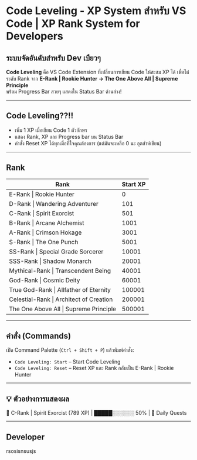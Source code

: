 # Code Leveling - XP System สำหรับ VS Code | XP Rank System for Developers

## ระบบจัดอันดับสำหรับ Dev เบียวๆ

**Code Leveling** คือ VS Code Extension ที่เปลี่ยนการเขียน Code ให้สะสม XP ได้
เพื่อไต่ระดับ Rank จาก **E-Rank | Rookie Hunter → The One Above All | Supreme Principle**  
พร้อม Progress Bar สวยๆ แสดงใน Status Bar ด้านล่าง!

---

## Code Leveling??!!

- เพิ่ม 1 XP เมื่อเขียน Code 1 ตัวอักษร
- แสดง Rank, XP และ Progress bar บน Status Bar
- คำสั่ง Reset XP ได้ทุกเมื่อที่ใจคุณต้องการ (แต่มันจะเหลือ 0 นะ อุตส่าห์เขียน)

---

## Rank

| Rank                                        | Start XP |
|---------------------------------------------|----------|
| E-Rank \| Rookie Hunter                     | 0        |
| D-Rank \| Wandering Adventurer              | 101      |
| C-Rank \| Spirit Exorcist                   | 501      |
| B-Rank \| Arcane Alchemist                  | 1001     |
| A-Rank \| Crimson Hokage                    | 3001     |
| S-Rank \| The One Punch                     | 5001     |
| SS-Rank \| Special Grade Sorcerer           | 10001    |
| SSS-Rank \| Shadow Monarch                  | 20001    |
| Mythical-Rank \| Transcendent Being         | 40001    |
| God-Rank \| Cosmic Deity                    | 60001    |
| True God-Rank \| Allfather of Eternity      | 100001   |
| Celestial-Rank \| Architect of Creation     | 200001   |
| The One Above All \| Supreme Principle      | 500001   |

---

## คำสั่ง (Commands)

เปิด Command Palette (`Ctrl + Shift + P`) แล้วพิมพ์คำสั่ง:

- `Code Leveling: Start` – Start Code Leveling
- `Code Leveling: Reset` – Reset XP และ Rank กลับเป็น E-Rank | Rookie Hunter    

---


## 💡 ตัวอย่างการแสดงผล
💠 C-Rank | Spirit Exorcist (789 XP) | █████░░░░░░ 50% | 📜 Daily Quests

---

## Developer
rsosisnsusjs
